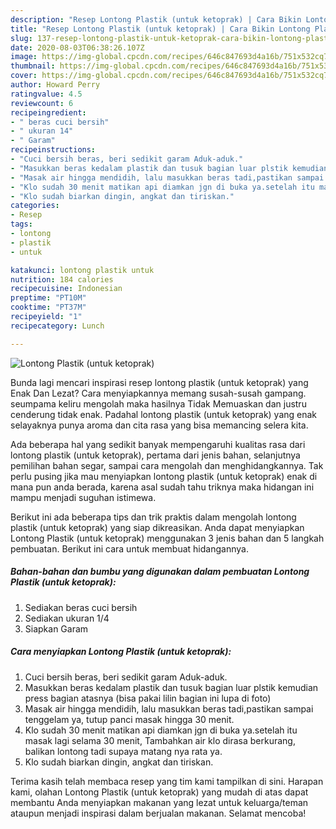 ```yaml
---
description: "Resep Lontong Plastik (untuk ketoprak) | Cara Bikin Lontong Plastik (untuk ketoprak) Yang Enak Banget"
title: "Resep Lontong Plastik (untuk ketoprak) | Cara Bikin Lontong Plastik (untuk ketoprak) Yang Enak Banget"
slug: 137-resep-lontong-plastik-untuk-ketoprak-cara-bikin-lontong-plastik-untuk-ketoprak-yang-enak-banget
date: 2020-08-03T06:38:26.107Z
image: https://img-global.cpcdn.com/recipes/646c847693d4a16b/751x532cq70/lontong-plastik-untuk-ketoprak-foto-resep-utama.jpg
thumbnail: https://img-global.cpcdn.com/recipes/646c847693d4a16b/751x532cq70/lontong-plastik-untuk-ketoprak-foto-resep-utama.jpg
cover: https://img-global.cpcdn.com/recipes/646c847693d4a16b/751x532cq70/lontong-plastik-untuk-ketoprak-foto-resep-utama.jpg
author: Howard Perry
ratingvalue: 4.5
reviewcount: 6
recipeingredient:
- " beras cuci bersih"
- " ukuran 14"
- " Garam"
recipeinstructions:
- "Cuci bersih beras, beri sedikit garam Aduk-aduk."
- "Masukkan beras kedalam plastik dan tusuk bagian luar plstik kemudian press bagian atasnya (bisa pakai lilin bagian ini lupa di foto)"
- "Masak air hingga mendidih, lalu masukkan beras tadi,pastikan sampai tenggelam ya, tutup panci masak hingga 30 menit."
- "Klo sudah 30 menit matikan api diamkan jgn di buka ya.setelah itu masak lagi selama 30 menit, Tambahkan air klo dirasa berkurang, balikan lontong tadi supaya matang nya rata ya."
- "Klo sudah biarkan dingin, angkat dan tiriskan."
categories:
- Resep
tags:
- lontong
- plastik
- untuk

katakunci: lontong plastik untuk 
nutrition: 184 calories
recipecuisine: Indonesian
preptime: "PT10M"
cooktime: "PT37M"
recipeyield: "1"
recipecategory: Lunch

---
```



![Lontong Plastik (untuk ketoprak)](https://img-global.cpcdn.com/recipes/646c847693d4a16b/751x532cq70/lontong-plastik-untuk-ketoprak-foto-resep-utama.jpg)

Bunda lagi mencari inspirasi resep lontong plastik (untuk ketoprak) yang Enak Dan Lezat? Cara menyiapkannya memang susah-susah gampang. seumpama keliru mengolah maka hasilnya Tidak Memuaskan dan justru cenderung tidak enak. Padahal lontong plastik (untuk ketoprak) yang enak selayaknya punya aroma dan cita rasa yang bisa memancing selera kita.

Ada beberapa hal yang sedikit banyak mempengaruhi kualitas rasa dari lontong plastik (untuk ketoprak), pertama dari jenis bahan, selanjutnya pemilihan bahan segar, sampai cara mengolah dan menghidangkannya. Tak perlu pusing jika mau menyiapkan lontong plastik (untuk ketoprak) enak di mana pun anda berada, karena asal sudah tahu triknya maka hidangan ini mampu menjadi suguhan istimewa.




Berikut ini ada beberapa tips dan trik praktis dalam mengolah lontong plastik (untuk ketoprak) yang siap dikreasikan. Anda dapat menyiapkan Lontong Plastik (untuk ketoprak) menggunakan 3 jenis bahan dan 5 langkah pembuatan. Berikut ini cara untuk membuat hidangannya.

<!--inarticleads1-->

##### Bahan-bahan dan bumbu yang digunakan dalam pembuatan Lontong Plastik (untuk ketoprak):

1. Sediakan  beras cuci bersih
1. Sediakan  ukuran 1/4
1. Siapkan  Garam




<!--inarticleads2-->

##### Cara menyiapkan Lontong Plastik (untuk ketoprak):

1. Cuci bersih beras, beri sedikit garam Aduk-aduk.
1. Masukkan beras kedalam plastik dan tusuk bagian luar plstik kemudian press bagian atasnya (bisa pakai lilin bagian ini lupa di foto)
1. Masak air hingga mendidih, lalu masukkan beras tadi,pastikan sampai tenggelam ya, tutup panci masak hingga 30 menit.
1. Klo sudah 30 menit matikan api diamkan jgn di buka ya.setelah itu masak lagi selama 30 menit, Tambahkan air klo dirasa berkurang, balikan lontong tadi supaya matang nya rata ya.
1. Klo sudah biarkan dingin, angkat dan tiriskan.




Terima kasih telah membaca resep yang tim kami tampilkan di sini. Harapan kami, olahan Lontong Plastik (untuk ketoprak) yang mudah di atas dapat membantu Anda menyiapkan makanan yang lezat untuk keluarga/teman ataupun menjadi inspirasi dalam berjualan makanan. Selamat mencoba!
